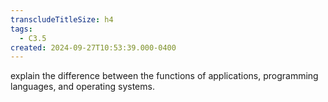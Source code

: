 ```yaml
---
transcludeTitleSize: h4
tags:
  - C3.5
created: 2024-09-27T10:53:39.000-0400
---
```

explain the difference between the functions of applications, programming languages, and operating systems.
